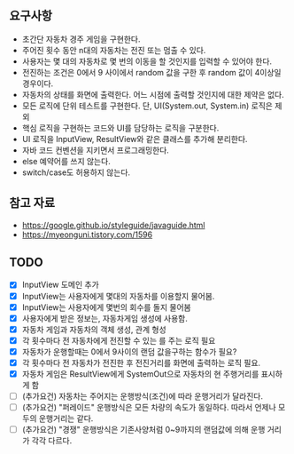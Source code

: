## 요구사항
* 초간단 자동차 경주 게임을 구현한다.
* 주어진 횟수 동안 n대의 자동차는 전진 또는 멈출 수 있다.
* 사용자는 몇 대의 자동차로 몇 번의 이동을 할 것인지를 입력할 수 있어야 한다.
* 전진하는 조건은 0에서 9 사이에서 random 값을 구한 후 random 값이 4이상일 경우이다.
* 자동차의 상태를 화면에 출력한다. 어느 시점에 출력할 것인지에 대한 제약은 없다.
* 모든 로직에 단위 테스트를 구현한다. 단, UI(System.out, System.in) 로직은 제외
* 핵심 로직을 구현하는 코드와 UI를 담당하는 로직을 구분한다.
* UI 로직을 InputView, ResultView와 같은 클래스를 추가해 분리한다.
* 자바 코드 컨벤션을 지키면서 프로그래밍한다.
* else 예약어를 쓰지 않는다.
* switch/case도 허용하지 않는다.

## 참고 자료
* https://google.github.io/styleguide/javaguide.html
* https://myeonguni.tistory.com/1596

## TODO
- [x] InputView 도메인 추가
- [x] InputView는 사용자에게 몇대의 자동차를 이용할지 물어봄.
- [x] InputView는 사용자에게 몇번의 회수를 돌지 물어봄
- [x] 사용자에게 받은 정보는, 자동차게임 생성에 사용함.
- [x] 자동차 게임과 자동차의 객체 생성, 관계 형성
- [x] 각 횟수마다  전 자동차에게 전진할 수 있는 를 주는 로직 필요
- [x] 자동차가 운행할때는 0에서 9사이의 랜덤 값을구하는 함수가 필요?
- [x] 각 횟수마다 전 자동차가 전진한 후 전진거리를 화면에 출력하는 로직 필요.
- [x] 자동차 게임은 ResultView에게 SystemOut으로 자동차의 현 주행거리를 표시하게 함
- [ ] (추가요건) 자동차는 주어지는 운행방식(조건)에 따라 운행거리가 달라진다.
- [ ] (추가요건) "퍼레이드" 운행방식은 모든 차량의 속도가 동일하다. 따라서 언제나 모두의 운행거리는 같다.
- [ ] (추가요건) "경쟁" 운행방식은 기존사양처럼 0~9까지의 랜덤값에 의해 운행 거리가 각각 다르다.
